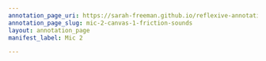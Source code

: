 ```yaml
---
annotation_page_uri: https://sarah-freeman.github.io/reflexive-annotation/annotations/mic-2-canvas-1-friction-sounds.json
annotation_page_slug: mic-2-canvas-1-friction-sounds
layout: annotation_page
manifest_label: Mic 2

---
```


